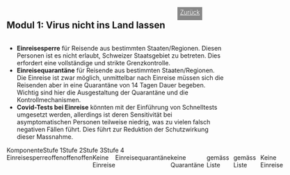 <html>
  <head>
    <script src="https://polyfill.io/v3/polyfill.min.js?features=es6"></script>
<script id="MathJax-script" async src="https://cdn.jsdelivr.net/npm/mathjax@3.0.1/es5/tex-mml-chtml.js"></script>
    <title>Why to hold the r-value low</title>
    <meta charset="utf-8" />
    <meta http-equiv="expires" content="0">
  <style>
 /* FONTS */
 @import url("https://fonts.googleapis.com/css?family=Open+Sans+Condensed:300,700");
</style>
  </head>
  <body>
 <div style="display:flex;"><h2>Modul 1: Virus nicht ins Land lassen</h2> <div style="margin-left:2em;padding:3px 6px 0 6px;background-color:#888;color:#fff;font-weight:300;height:27px!important;"><a href="main" style="color:#fff;">Zurück</a></div></div>
    <div class="twocol">
    <div class="ntext">
      <ul>
        <li><strong>Einreisesperre</strong> für Reisende aus bestimmten Staaten/Regionen. Diesen Personen ist es nicht erlaubt, Schweizer Staatsgebiet zu betreten. Dies erfordert eine vollständige und strikte Grenzkontrolle.</li>
        <li><strong>Einreisequarantäne</strong> für Reisende aus bestimmten Staaten/Regionen. Die Einreise ist zwar möglich, unmittelbar nach Einreise müssen sich die Reisenden aber in eine Quarantäne von 14 Tagen Dauer begeben. Wichtig sind hier die Ausgestaltung der Quarantäne und die Kontrollmechanismen.</li>
        <li><strong>Covid-Tests bei Einreise</strong> könnten mit der Einführung von Schnelltests umgesetzt werden, allerdings ist deren Sensitivität bei asymptomatischen Personen teilweise niedrig, was zu vielen falsch negativen Fällen führt. Dies führt zur Reduktion der Schutzwirkung dieser Massnahme.</li>
      </ul>
    </div>
  </div>
  <div class="ntable" style="display:flex;width:100%;min-width:400px;">
    <div class="tbl5 st0">
      Komponente
    </div>
    <div class="tbl5 st1">
      Stufe 1
    </div>
    <div class="tbl5 st2">
      Stufe 2
    </div>
    <div class="tbl5 st3">
      Stufe 3
    </div>
    <div class="tbl5 st4">
      Stufe 4
    </div>
    </div>
  <div class="ntbl" style="display:flex;width:100%;min-width:400px;">
    <div class="tbl5 s0">
      Einreisesperre
    </div>
    <div class="tbl5 s1">
     offen
    </div>
     <div class="tbl5 s2">
      offen
    </div>
     <div class="tbl5 s3">
      offen
    </div>
     <div class="tbl5 s4">
      Keine Einreise
    </div>
  <div>
  <div class="ntbl" style="display:flex;width:100%;min-width:400px;">
    <div class="tbl5 s0">
      Einreisequarantäne
    </div>
    <div class="tbl5 s1">
      keine Quarantäne
    </div>
     <div class="tbl5 s2">
      gemäss Liste
    </div>
     <div class="tbl5 s3">
      gemäss Liste
    </div>
     <div class="tbl5 s4">
     Keine Einreise
    </div>
  <div>

